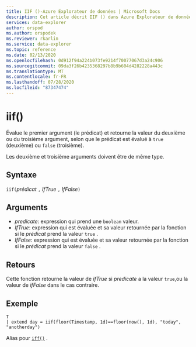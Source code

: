 ```yaml
---
title: IIF ()-Azure Explorateur de données | Microsoft Docs
description: Cet article décrit IIF () dans Azure Explorateur de données.
services: data-explorer
author: orspod
ms.author: orspodek
ms.reviewer: rkarlin
ms.service: data-explorer
ms.topic: reference
ms.date: 02/13/2020
ms.openlocfilehash: 0d912f94a224b073fe9214f70077067d3a24c906
ms.sourcegitcommit: 09da3f26b4235368297b8b9b604d4282228a443c
ms.translationtype: MT
ms.contentlocale: fr-FR
ms.lasthandoff: 07/28/2020
ms.locfileid: "87347474"
---
```

# <a name="iif"></a>iif()

Évalue le premier argument (le prédicat) et retourne la valeur du deuxième ou du troisième argument, selon que le prédicat est évalué à `true` (deuxième) ou `false` (troisième).

Les deuxième et troisième arguments doivent être de même type.

## <a name="syntax"></a>Syntaxe

`iif(`*prédicat* `,` *IfTrue* `,` *IfFalse*`)`

## <a name="arguments"></a>Arguments

* *predicate*: expression qui prend une `boolean` valeur.
* *IfTrue*: expression qui est évaluée et sa valeur retournée par la fonction si le *prédicat* prend la valeur `true` .
* *IfFalse*: expression qui est évaluée et sa valeur retournée par la fonction si le *prédicat* prend la valeur `false` .

## <a name="returns"></a>Retours

Cette fonction retourne la valeur de *ifTrue* si *predicate* a la valeur `true`,ou la valeur de *ifFalse* dans le cas contraire.

## <a name="example"></a>Exemple

```kusto
T 
| extend day = iif(floor(Timestamp, 1d)==floor(now(), 1d), "today", "anotherday")
```

Alias pour [`iff()`](ifffunction.md) .